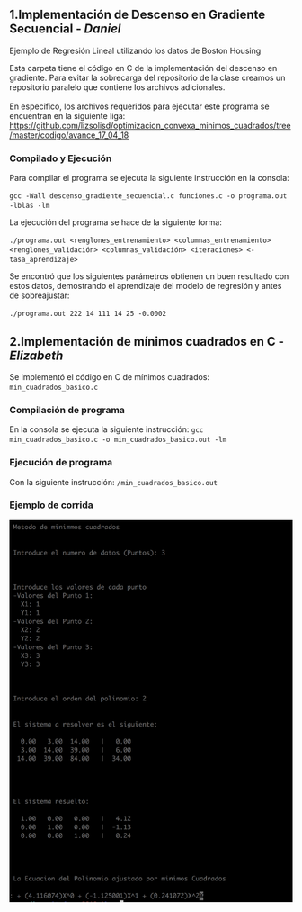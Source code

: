 ## 1.Implementación de Descenso en Gradiente Secuencial  - *Daniel*

Ejemplo de Regresión Lineal utilizando los datos de Boston Housing  

Esta carpeta tiene el código en C de la implementación del descenso en gradiente. Para evitar la sobrecarga del repositorio de la clase creamos un repositorio paralelo que contiene los archivos adicionales.  
<br />
En especifico, los archivos requeridos para ejecutar este programa se encuentran en la siguiente liga: https://github.com/lizsolisd/optimizacion_convexa_minimos_cuadrados/tree/master/codigo/avance_17_04_18

### Compilado y Ejecución  

Para compilar el programa se ejecuta la siguiente instrucción en la consola:  
  
`gcc -Wall descenso_gradiente_secuencial.c funciones.c -o programa.out -lblas -lm`

La ejecución del programa se hace de la siguiente forma:  

`./programa.out <renglones_entrenamiento> <columnas_entrenamiento> <renglones_validación> <columnas_validación> <iteraciones> <-tasa_aprendizaje>` 
  
Se encontró que los siguientes parámetros obtienen un buen resultado con estos datos, demostrando el aprendizaje del modelo de regresión y antes de sobreajustar:  

`./programa.out 222 14 111 14 25 -0.0002`






## 2.Implementación de mínimos cuadrados en C - *Elizabeth*

Se implementó el código en C de mínimos cuadrados: `min_cuadrados_basico.c`


### Compilación de programa

En la consola se ejecuta la siguiente instrucción:
`gcc min_cuadrados_basico.c -o min_cuadrados_basico.out -lm`

### Ejecución de programa

Con la siguiente instrucción:
`/min_cuadrados_basico.out`

### Ejemplo de corrida

![](evidencia/min_cuad_ejemplo.png)


